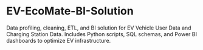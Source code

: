 # EV-EcoMate-BI-Solution
Data profiling, cleaning, ETL, and BI solution for EV Vehicle User Data and Charging Station Data. Includes Python scripts, SQL schemas, and Power BI dashboards to optimize EV infrastructure.
